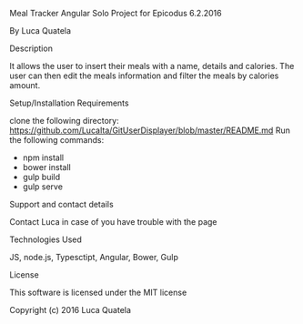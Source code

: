 Meal Tracker Angular Solo Project for Epicodus 6.2.2016

By Luca Quatela

Description

It allows the user to insert their meals with a name, details and calories. The user can then edit the meals information and filter the meals by calories amount.

Setup/Installation Requirements

clone the following directory: https://github.com/LucaIta/GitUserDisplayer/blob/master/README.md
Run the following commands:
- npm install
- bower install
- gulp build
- gulp serve

Support and contact details

Contact Luca in case of you have trouble with the page

Technologies Used

JS, node.js, Typesctipt, Angular, Bower, Gulp

License

This software is licensed under the MIT license

Copyright (c) 2016 Luca Quatela
